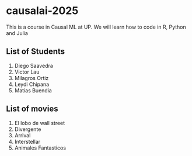 # causalai-2025
This is a course in Causal ML at UP. We will learn how to code in R, Python and Julia

## List of Students
1. Diego Saavedra
2. Victor Lau
3. Milagros Ortiz
4. Leydi Chipana
5. Matias Buendia

## List of movies
1. El lobo de wall street
2. Divergente
3. Arrival
4. Interstellar
5. Animales Fantasticos
